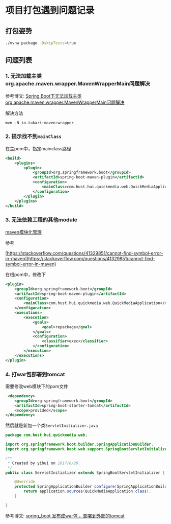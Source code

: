 # 项目打包遇到问题记录


## 打包姿势

```bash
./mvnw package -DskipTests=true
```

## 问题列表


### 1. 无法加载主类 org.apache.maven.wrapper.MavenWrapperMain问题解决

参考博文: [Spring Boot下无法加载主类 org.apache.maven.wrapper.MavenWrapperMain问题解决](http://blog.csdn.net/blueheart20/article/details/51601441)

解决方法

```
mvn -N io.takari:maven:wrapper  
```

### 2. 提示找不到`mainClass`

在主pom中，指定mainclass路径

```xml
<build>
	<plugins>
		<plugin>
			<groupId>org.springframework.boot</groupId>
			<artifactId>spring-boot-maven-plugin</artifactId>
			<configuration>
				<mainClass>com.hust.hui.quickmedia.web.QuickMediaApplication</mainClass>
			</configuration>
		</plugin>
	</plugins>
</build>
```

### 3. 无法依赖工程的其他module

[maven模块化管理](http://blog.csdn.net/findmyself_for_world/article/details/50146337)


参考

[https://stackoverflow.com/questions/41329851/cannot-find-symbol-error-in-maven](https://stackoverflow.com/questions/41329851/cannot-find-symbol-error-in-maven)


在根pom中，修改下

```xml
<plugin>
	<groupId>org.springframework.boot</groupId>
	<artifactId>spring-boot-maven-plugin</artifactId>
	<configuration>
		<mainClass>com.hust.hui.quickmedia.web.QuickMediaApplication</mainClass>
	</configuration>
	<executions>
		<execution>
			<goals>
				<goal>repackage</goal>
			</goals>
			<configuration>
				<classifier>exec</classifier>
			</configuration>
		</execution>
	</executions>
</plugin>
```


### 4. 打war包部署到tomcat

需要修改web模块下的pom文件

```xml
 <dependency>
    <groupId>org.springframework.boot</groupId>
    <artifactId>spring-boot-starter-tomcat</artifactId>
    <scope>provided</scope>
</dependency>
```

然后就是新加一个类`ServletInitializer.java`

```java
package com.hust.hui.quickmedia.web;

import org.springframework.boot.builder.SpringApplicationBuilder;
import org.springframework.boot.web.support.SpringBootServletInitializer;

/**
 * Created by yihui on 2017/8/20.
 */
public class ServletInitializer extends SpringBootServletInitializer {

    @Override
    protected SpringApplicationBuilder configure(SpringApplicationBuilder application) {
        return application.sources(QuickMediaApplication.class);
    }

}
```

参考博文: [spring_boot 发布成war包 ，部署到外部的tomcat](http://blog.csdn.net/u014087707/article/details/51792482)

